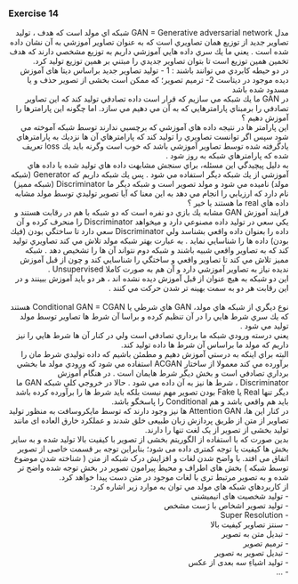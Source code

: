 ### Exercise 14
<div dir="rtl">
مدل GAN = Generative adversarial network شبكه اي مولد است كه هدف ، توليد تصاوير جديد از توزيع همان تصاويري است كه به عنوان تصاوير آموزشي 
به آن نشان داده شده است .
يعني ما يك سري داده هايي آموزشي داريم به توزيع مشخصي دارند كه هدف تخمين همين توزيع است تا بتوان تصاوير جديدي را مبتني بر همين توزيع توليد كرد.
<br/>
در دو حيطه كابردي مي توانند باشند : 
1 - تولید تصاویر جدید براساس دیتا های آموزش دیده موجود در دیتاست
2- ترمیم تصویر؛ که ممکن است بخشی از تصویر حذف و یا مسدود شده باشد
<br/>
در GAN ما يك شبكه مي سازيم كه قرار است داده تصادفي توليد كند كه اين تصاوير تصادفي را برمبناي پارامترهايي كه به آن مي دهيم مي سازد.
اما چگونه اين پارامترها را آموزش دهيم ؟
<br/>
اين پارامتر ها در نتيجه داده هاي آموزشي كه برچسبي ندارند توسط شبكه آموخته مي شود سپس اگر توانست تصاويري را توليد كند كه پارامترهاي آن ها نزديك به پارامترهاي يادگرفته شده توسط تصاوير
آموزشي باشد كه خوب است وگرنه بايد يك loss تعريف شده كه پارامترهاي شبكه به روز شود .
<br/>
به دليل پيچيدگي اين مسئله، براي سنجش مشابهت داده هاي توليد شده با داده هاي آموزشي از يك شبكه ديگر استفاده مي شود .
پس يك شبكه داريم كه Generator (شبكه مولد) ناميده مي شود و مولد تصوير است و شبكه ديگر ما Discriminator (شبكه مميز) نام دارد كه ارزيابي را انجام مي دهد 
به اين معنا كه آيا تصوير توليدي توسط مولد مشابه داده هاي real ما هستند يا خير ؟
<br/>
فرايند آموزش GAN مشابه يك بازي دو نفره است كه دو شبكه با هم در رقابت هستند و يكي سعي در توليد داده مصنوعي دارد و ميخواهد Discriminator را منحرف كرده و 
آن داده را بعنوان داده واقعي بشناسد ولي Discriminator سعي دارد تا ساختگي بودن (فيك بودن) داده ها را شناسايي نمايد .
به عبارت بهتر شبكه مولد تلاش مي كند تصاويري توليد كند كه به تصاوير واقعي شبيه باشند و شبكه دوم نتواند آن ها را تشخيص دهد .
شبكه مميز تلاش مي كند تا تصاوير واقعي و ساختگي را شناسايي كند و چون از قبل آموزش نديده نياز به تصاوير آموزشي دارد و آن هم به صورت كاملا Unsupervised . 
<br/>
اين دو شبكه به هيچ عنوان از قبل آموزش ديده نشده اند ، هر دو بايد آموزش ببينند و در اين رقابت هر دو به سمت بهينه تر شدن حركت مي كنند .
<br/>
<br/>
نوع ديگري از شبكه هاي مولد، GAN هاي شرطي يا Conditional GAN = CGAN هستند كه يك سري شرط هايي را در آن تنظيم كرده و براسا آن شرط ها تصاوير توسط مولد توليد مي شود .
<br/>
يعني درسته ورودي شبكه ما برداري تصادفي است ولي در كنار آن ها شرط هايي را نيز داريم كه مولد ما براساس آن شرط ها داده توليد كند. 
<br>
البته براي اينكه به درستي آموزش دهيم و مطمئن باشيم كه داده توليدي شرط مان را برآورده مي كند معمولا از ساختار ACGAN استفاده مي شود كه ورودي مولد ما بخشي برداري تصادفي است 
و بخش ديگر شرط هايمان است .
در هنگام آموزش Discriminator ، شرط ها نيز به آن داده  مي شود . حالا در خروجي كلي شبكه GAN ما ديگر تنها Real يا Fake بودن تصوير مهم نيست
بلكه بايد  شرط ها را برآورده كرده باشد  بايد هم واقعي باشد  و هم Conditional  را پاسخگو باشد.
<br/>
در كنار اين ها، Attention GAN ها نيز وجود دارند كه توسط مایکروسافت به منظور تولید تصاویر از متن از طریق پردازش زبان طبیعی
 خلق شدند و عملکرد خارق العاده ای مانند تولید بخشی از تصویر از یک لغت تنها را دارند.
<br/>
 بدین صورت که با استفاده از الگوریتم بخشی از تصویر با کیفیت بالا تولید شده و به سایر بخش ها کیفيت
 یا توجه کمتری داده می شود؛ بنابراین توجه بر قسمت خاصی از تصویر اتفاق می افتد. با واضح شدن لغات و افزایش درک شبکه از متن 
( شناخته شدن موضوع توسط شبکه ) بخش های اطراف و
 محیط پیرامون تصویر در بخش توجه شده واضح تر شده و به تصویر مرتبط تری با لغات موجود در متن دست پیدا خواهد کرد.
<br/>
از كاربردهاي شبكه هاي مولد مي توان به موارد زير اشاره كرد:
 <br/>
- تولید شخصیت های انیمیشنی 
 <br/>
- تولید تصویر اشخاص با ژست مشخص
 <br/>
- Super Resolution
 <br/>
- سنتز تصاویر کیفیت بالا
 <br/>
- تبدیل متن به تصویر
 <br/>
- ترمیم تصویر
 <br/>
- تبدیل تصویر به تصویر
 <br/>
- تولید اشیاءِ سه بعدی از عکس
 <br/>
- ...
</div>


